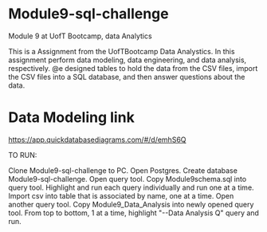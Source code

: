 # Module9-sql-challenge
Module 9 at UofT Bootcamp, data Analytics

This is a Assignment from the UofTBootcamp Data Analystics. In this assignment perform data modeling, data engineering, and data analysis, respectively. @e designed tables to hold the data from the CSV files, import the CSV files into a SQL database, and then answer questions about the data.

# Data Modeling link
https://app.quickdatabasediagrams.com/#/d/emhS6Q

TO RUN:

Clone Module9-sql-challenge to PC.
Open Postgres. Create database Module9-sql-challenge.
Open query tool. Copy Module9schema.sql into query tool. Highlight and run each query individually and run one at a time. 
Import csv into table that is associated by name, one at a time. 
Open another query tool. Copy Module9_Data_Analysis into newly opened query tool.
From top to bottom, 1 at a time, highlight "--Data Analysis Q" query and run.  
